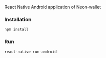 React Native Android application of Neon-wallet

### Installation

`npm install`

### Run

`react-native run-android`
